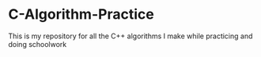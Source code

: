# C-Algorithm-Practice
This is my repository for all the C++ algorithms I make while practicing and doing schoolwork 
